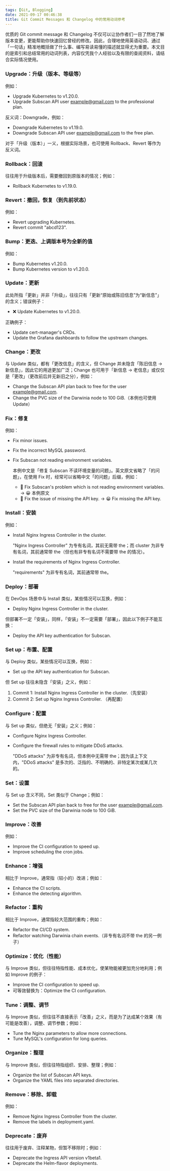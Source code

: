 ```yaml
---
tags: [Git, Blogging]
date: 2021-09-17 00:46:38
title: Git Commit Messages 和 Changelog 中的常用动词参考
---
```


优质的 Git commit message 和 Changelog 不仅可以让协作者们一目了然地了解版本变更，更能帮助你快速回忆曾经的修改。因此，合理地使用英语动词、通过「一句话」精准地概括做了什么事、编写易读易懂的描述就显得尤为重要。本文目的是索引和总结常用的动词列表，内容仅凭我个人经验以及有限的查阅资料，请结合实际情况使用。

<!--more-->

### Upgrade：升级（版本、等级等）

例如：

- Upgrade Kubernetes to v1.20.0.
- Upgrade Subscan API user example@gmail.com to the professional plan.

反义词：Downgrade，例如：

- Downgrade Kubernetes to v1.19.0.
- Downgrade Subscan API user example@gmail.com to the free plan.

对于「升级（版本）」一义，根据实际场景，也可使用 Rollback、Revert 等作为反义词。

### Rollback：回滚

往往用于升级版本后，需要撤回到原版本的情况；例如：

- Rollback Kubernetes to v1.19.0.

### Revert：撤回，恢复（到先前状态）

例如：

- Revert upgrading Kubernetes.
- Revert commit "abcd123".

### Bump：更迭、上调版本号为全新的值

例如：

- Bump Kubernetes v1.20.0.
- Bump Kubernetes version to v1.20.0.

### Update：更新

此处所指「更新」并非「升级」，往往只有「更新“原始或陈旧信息”为“新信息”」的含义；错误例子：

- ❌ Update Kubernetes to v1.20.0.

正确例子：

- Update cert-manager's CRDs.
- Update the Grafana dashboards to follow the upstream changes.

### Change：更改

与 Update 类似，都有「更改信息」的含义，但 Change 并未隐含「陈旧信息 → 新信息」，因此它的用途更加广泛；Change 也可用于「新信息 → 老信息」或仅仅是「更改」（更改前后并无新旧之分），例如：

- Change the Subscan API plan back to free for the user example@gmail.com.
- Change the PVC size of the Darwinia node to 100 GiB.（本例也可使用 Update）

### Fix：修复

例如：

- Fix minor issues.
- Fix the incorrect MySQL password.
- Fix Subscan not reading environment variables.

    本例中文是「修复 Subscan 不读环境变量的问题」。英文原文省略了「的问题」，在使用 Fix 时，经常可以省略中文「的问题」后缀，例如：

    - 🤨 Fix Subscan's problem which is not reading environment variables. → 😀 本例原文
    - 🤨 Fix the issue of missing the API key. → 😀 Fix missing the API key.

### Install：安装

例如：

- Install Nginx Ingress Controller in the cluster.

    "Nginx Ingress Controller" 为专有名词，其前无需带 the；而 cluster 为非专有名词，其前通常带 the（但也有非专有名词不需要带 the 的情况）。

- Install the requirements of Nginx Ingress Controller.

    "requirements" 为非专有名词，其前通常带 the。

### Deploy：部署

在 DevOps 场景中与 Install 类似，某些情况可以互换，例如：

- Deploy Nginx Ingress Controller in the cluster.

但部署不一定「安装」，同样，「安装」不一定需要「部署」，因此以下例子不能互换：

- Deploy the API key authentication for Subscan.

### Set up：布置、配置

与 Deploy 类似，某些情况可以互换，例如：

- Set up the API key authentication for Subscan.

但 Set up 往往未隐含「安装」之义，例如：

1. Commit 1: Install Nginx Ingress Controller in the cluster.（先安装）
2. Commit 2: Set up Nginx Ingress Controller. （再配置）

### Configure：配置

与 Set up 类似，但绝无「安装」之义；例如：

- Configure Nginx Ingress Controller.
- Configure the firewall rules to mitigate DDoS attacks.

    "DDoS attacks" 为非专有名词，但本例中无需带 the；因为该上下文内，"DDoS attacks" 是多次的、泛指的、不明确的、非特定某次或某几次的。

### Set：设置

与 Set up 含义不同，Set 类似于 Change；例如：

- Set the Subscan API plan back to free for the user example@gmail.com.
- Set the PVC size of the Darwinia node to 100 GiB.

### Improve：改善

例如：

- Improve the CI configuration to speed up.
- Improve scheduling the cron jobs.

### Enhance：增强

相比于 Improve，通常指（较小的）改进；例如：

- Enhance the CI scripts.
- Enhance the detecting algorithm.

### Refactor：重构

相比于 Improve，通常指较大范围的重构；例如：

- Refactor the CI/CD system.
- Refactor watching Darwinia chain events.（非专有名词不带 the 的另一例子）

### Optimize：优化（性能）

与 Improve 类似，但往往特指性能、成本优化，使某物能被更加充分地利用；例如 Improve 的例子：

- Improve the CI configuration to speed up.
- 可等效替换为：Optimize the CI configuration.

### Tune：调整、调节

与 Improve 类似，但往往不直接表示「改善」之义，而是为了达成某个效果（有可能是改善），调整、调节参数；例如：

- Tune the Nginx parameters to allow more connections.
- Tune MySQL's configuration for long queries.

### Organize：整理

与 Improve 类似，但往往特指组织、安排、整理；例如：

- Organize the list of Subscan API keys.
- Organize the YAML files into separated directories.

### Remove：移除、卸载

例如：

- Remove Nginx Ingress Controller from the cluster.
- Remove the labels in deployment.yaml.

### Deprecate：废弃

往往用于废弃、注释某物，但暂不移除时；例如：

- Deprecate the Ingress API version v1beta1.
- Deprecate the Helm-flavor deployments.
